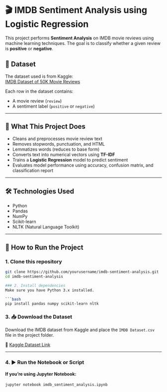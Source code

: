 # 🎬 IMDB Sentiment Analysis using Logistic Regression

This project performs **Sentiment Analysis** on IMDB movie reviews using machine learning techniques. The goal is to classify whether a given review is **positive** or **negative**.

## 📂 Dataset
The dataset used is from Kaggle:  
[IMDB Dataset of 50K Movie Reviews](https://www.kaggle.com/datasets/lakshmi25npathi/imdb-dataset-of-50k-movie-reviews)

Each row in the dataset contains:
- A movie review (`review`)
- A sentiment label (`positive` or `negative`)

---

## 🧠 What This Project Does

- Cleans and preprocesses movie review text
- Removes stopwords, punctuation, and HTML
- Lemmatizes words (reduces to base form)
- Converts text into numerical vectors using **TF-IDF**
- Trains a **Logistic Regression** model to predict sentiment
- Evaluates model performance using accuracy, confusion matrix, and classification report

---

## 🛠️ Technologies Used

- Python
- Pandas
- NumPy
- Scikit-learn
- NLTK (Natural Language Toolkit)

---

## 🚀 How to Run the Project

### 1. Clone this repository
```bash
git clone https://github.com/yourusername/imdb-sentiment-analysis.git
cd imdb-sentiment-analysis

### 2. Install dependencies
Make sure you have Python 3.x installed.

```bash
pip install pandas numpy scikit-learn nltk
```


### 3. 📥 Download the Dataset

Download the IMDB dataset from Kaggle and place the `IMDB Dataset.csv` file in the project folder.

📎 [Kaggle Dataset Link](https://www.kaggle.com/datasets/lakshmi25npathi/imdb-dataset-of-50k-movie-reviews)

---

### 4. ▶️ Run the Notebook or Script

#### If you’re using **Jupyter Notebook**:
```bash
jupyter notebook imdb_sentiment_analysis.ipynb
```

